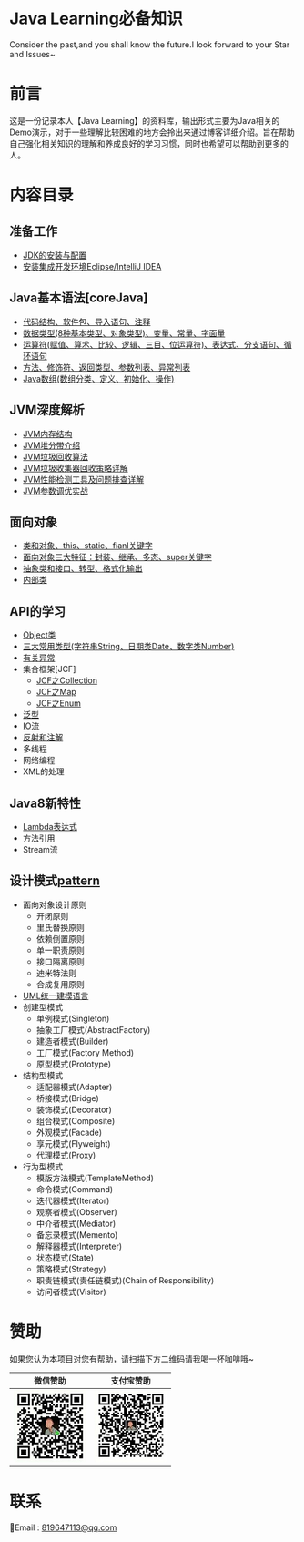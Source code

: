 
# Java Learning必备知识
Consider the past,and you shall know the future.I look forward to your Star and Issues~
# 前言
这是一份记录本人【Java Learning】的资料库，输出形式主要为Java相关的Demo演示，对于一些理解比较困难的地方会拎出来通过博客详细介绍。旨在帮助自己强化相关知识的理解和养成良好的学习习惯，同时也希望可以帮助到更多的人。  
# 内容目录
## 准备工作
* [JDK的安装与配置](https://aizhangyao.github.io/JavaSE/javase/jdk-install-and-config.html)
* [安装集成开发环境Eclipse/IntelliJ IDEA](https://aizhangyao.github.io/JavaSE/javase/install-eclipse-and-intellij-idea.html)
## Java基本语法[coreJava]
* [代码结构、软件包、导入语句、注释](https://aizhangyao.github.io/JavaSE/javase/code-package-import-comment.html)
* [数据类型(8种基本类型、对象类型)、变量、常量、字面量](https://aizhangyao.github.io/JavaSE/javase/datatype-variable-constant-literal.html)
* [运算符(赋值、算术、比较、逻辑、三目、位运算符)、表达式、分支语句、循环语句](https://aizhangyao.github.io/JavaSE/javase/java-operator-experssion-branch-loop.html)
* [方法、修饰符、返回类型、参数列表、异常列表](https://aizhangyao.github.io/JavaSE/javase/java-method-modifier-returntype-parameter-exception.html)
* [Java数组(数组分类、定义、初始化、操作)](https://aizhangyao.github.io/JavaSE/javase/java-array.html)
## JVM深度解析
* [JVM内存结构](https://aizhangyao.github.io/JavaSE/javase/jvm-memory-structure.html)
* [JVM堆分带介绍](#)
* [JVM垃圾回收算法](#)
* [JVM垃圾收集器回收策略详解](#)
* [JVM性能检测工具及问题排查详解](#)
* [JVM参数调优实战](#)
## 面向对象
* [类和对象、this、static、fianl关键字](https://aizhangyao.github.io/javase/java-class-object-this-static-final.html)
* [面向对象三大特征：封装、继承、多态、super关键字](https://aizhangyao.github.io/javase/oo-encapsulation-inheritance-polymorphic-super.html)
* [抽象类和接口、转型、格式化输出](https://aizhangyao.github.io/javase/abstract-interface-casting-printf.html)
* [内部类](https://aizhangyao.github.io/javase/java-inner-class.html)
## API的学习
* [Object类](https://aizhangyao.github.io/java-object.html)
* [三大常用类型(字符串String、日期类Date、数字类Number)](https://aizhangyao.github.io/javase/java-string-date-number.html)
* [有关异常](https://aizhangyao.github.io/javase/java-exception-class.html)
* 集合框架[JCF]
	* [JCF之Collection](https://aizhangyao.github.io/javase/jcf-collection.html)
	* [JCF之Map](https://aizhangyao.github.io/javase/jcf-map.html)
	* [JCF之Enum](https://aizhangyao.github.io/javase/jcf-enum.html)
* [泛型](https://aizhangyao.github.io/javase/generic-type.html)
* [IO流](https://aizhangyao.github.io/javase/io-stream.html)
* [反射和注解](https://aizhangyao.github.io/javase/reflect-and-annotation.html)
* 多线程
* 网络编程
* XML的处理
## Java8新特性
* [Lambda表达式](https://aizhangyao.github.io/javase/jdk-8-lambda.html)
* 方法引用
* Stream流
## 设计模式[pattern](http://c.biancheng.net/design_pattern/)
* 面向对象设计原则
	* 开闭原则
	* 里氏替换原则
	* 依赖倒置原则
	* 单一职责原则
	* 接口隔离原则
	* 迪米特法则
	* 合成复用原则
* [UML统一建模语言](https://aizhangyao.github.io/javase/uml.html)
* 创建型模式
	* 单例模式(Singleton)
	* 抽象工厂模式(AbstractFactory)
	* 建造者模式(Builder)
	* 工厂模式(Factory Method)
	* 原型模式(Prototype)
* 结构型模式
	* 适配器模式(Adapter)
	* 桥接模式(Bridge)
	* 装饰模式(Decorator)
	* 组合模式(Composite)
	* 外观模式(Facade)
	* 享元模式(Flyweight)
	* 代理模式(Proxy)
* 行为型模式
	* 模版方法模式(TemplateMethod)
	* 命令模式(Command)
	* 迭代器模式(Iterator)
	* 观察者模式(Observer)
	* 中介者模式(Mediator)
	* 备忘录模式(Memento)
	* 解释器模式(Interpreter)
	* 状态模式(State)
	* 策略模式(Strategy)
	* 职责链模式(责任链模式)(Chain of Responsibility)
	* 访问者模式(Visitor)

# 赞助
如果您认为本项目对您有帮助，请扫描下方二维码请我喝一杯咖啡哦~

| 微信赞助             | 支付宝赞助            |
| -------------------- | --------------------- |
| ![微信](images/wechat.jpg) | ![支付宝](images/alipay.jpg) |


# 联系
:e-mail:Email : <819647113@qq.com>